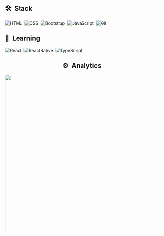 ## 🛠 &nbsp;Stack

![HTML](https://img.shields.io/badge/HTML5-E34F26?style=for-the-badge&logo=html5&logoColor=white)&nbsp;
![CSS](https://img.shields.io/badge/CSS3-1572B6?style=for-the-badge&logo=css3&logoColor=white)&nbsp;
![Bootstrap](https://img.shields.io/badge/Bootstrap-563D7C?style=for-the-badge&logo=bootstrap&logoColor=white)&nbsp;
![JavaScript](https://img.shields.io/badge/JavaScript-323330?style=for-the-badge&logo=javascript&logoColor=F7DF1E)&nbsp;
![Git](https://img.shields.io/badge/Git-E34F26?style=for-the-badge&logo=git&logoColor=white)&nbsp;

## :memo: &nbsp;Learning

![React](https://img.shields.io/badge/React-323330?style=for-the-badge&logo=react&logoColor=61DAFB)&nbsp;
![ReactNative](https://img.shields.io/badge/React_Native-323330?style=for-the-badge&logo=react&logoColor=61DAFB)&nbsp;
![TypeScript](https://img.shields.io/badge/TypeScript-007ACC?style=for-the-badge&logo=typescript&logoColor=white)&nbsp;

<h2 align="center">⚙️ &nbsp;Analytics</h2>

<p align="center">
  <img width="510em" src="https://github-readme-stats.vercel.app/api/top-langs/?username=matxd&layout=compact&theme=nord&include_all_commits=true"/>
</p>
